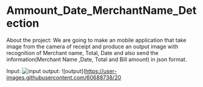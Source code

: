 # Ammount_Date_MerchantName_Detection

About the project: We are going to make an mobile application that take image from the camera of receipt and produce an output image with recognition
of Merchant name, Total, Date and also send the information(Merchant Name ,Date, Total and Bill amount) in json format.

Input: ![input](https://user-images.githubusercontent.com/60688738/200537330-e9164bf1-7151-4371-b5bb-832eaebbaa86.jpg)
output:
![output](https://user-images.githubusercontent.com/60688738/20
